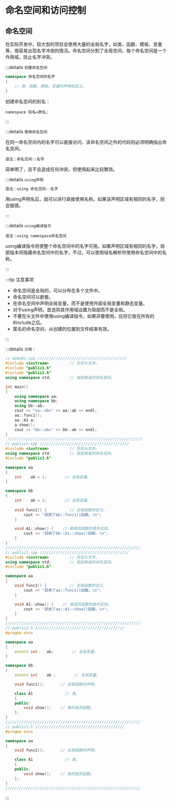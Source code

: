 # 命名空间和访问控制





## 命名空间

在实际开发中，较大型的项目会使用大量的全局名字，如类、函数、模板、变量等，很容易出现名字冲突的情况。命名空间分割了全局空间，每个命名空间是一个作用域，防止名字冲突。



:::details `创建命名空间`

```c++
namespace 命名空间的名字
{
	// 类、函数、模板、变量的声明和定义。
}
```

创建命名空间的别名：

```
namespace 别名=原名;
```

:::



:::details `使用命名空间`

在同一命名空间内的名字可以直接访问，该命名空间之外的代码则必须明确指出命名空间。

```
语法：命名空间::名字
```

简单明了，且不会造成任何冲突，但使用起来比较繁琐。



:::details `using声明`

```c
语法：using 命名空间::名字
```

用using声明名后，就可以进行直接使用名称。如果该声明区域有相同的名字，则会报错。

:::



:::details `using编译指令`

```
语法：using namespace命名空间	
```

using编译指令将使整个命名空间中的名字可用。如果声明区域有相同的名字，局部版本将隐藏命名空间中的名字，不过，可以使用域名解析符使用命名空间中的名称。

:::



:::tip 注意事项

- 命名空间是全局的，可以分布在多个文件中。
- 命名空间可以嵌套。
- 在命名空间中声明全局变量，而不是使用外部全局变量和静态变量。
- 对于using声明，首选将其作用域设置为局部而不是全局。
- 不要在头文件中使用using编译指令，如果非要使用，应将它放在所有的#include之后。
- 匿名的命名空间，从创建的位置到文件结束有效。

:::



:::details `示例：`

```c++
// demo01.cpp ///////////////////////////////////////
#include <iostream>         // 包含头文件。
#include "public1.h"
#include "public2.h"
using namespace std;        // 指定缺省的命名空间。

int main()
{
	using namespace aa;
	using namespace bb;
	using bb::ab;
	cout << "aa::ab=" << aa::ab << endl;
	aa::func1();
	aa::A1 a;
	a.show();
	cout << "bb::ab=" << bb::ab << endl;
}
 ///////////////////////////////////////////////////////////
// public2.cpp ///////////////////////////////////////
#include <iostream>         // 包含头文件。
using namespace std;        // 指定缺省的命名空间。
#include "public2.h"

namespace aa
{
	int    ab = 1;        // 全局变量。
}

namespace bb
{
	int    ab = 2;        // 全局变量。
	
	void func1() {          // 全局函数的定义。
		cout << "调用了bb::func1()函数。\n";
	}

	void A1::show() {    // 类成员函数的类外实现。
		cout << "调用了bb::A1::show()函数。\n";
	}
}
///////////////////////////////////////////////////////////
// public1.cpp ///////////////////////////////////////
#include <iostream>         // 包含头文件。
using namespace std;        // 指定缺省的命名空间。
#include "public1.h"

namespace aa
{
	void func1() {          // 全局函数的定义。
		cout << "调用了aa::func1()函数。\n";
	}

	void A1::show() {    // 类成员函数的类外实现。
		cout << "调用了aa::A1::show()函数。\n";
	}
}
///////////////////////////////////////////////////////////
// public2.h ///////////////////////////////////////
#pragma once

namespace aa
{
	extern int    ab;        // 全局变量。
}

namespace bb
{
	extern int    ab ;        // 全局变量。

	void func1();       // 全局函数的声明。

	class A1              // 类。
	{
	public:
		void show();    // 类的成员函数。
	};
}
///////////////////////////////////////////////////////////
// public1.h ///////////////////////////////////////
#pragma once

namespace aa
{
	void func1();       // 全局函数的声明。

	class A1              // 类。
	{
	public:
		void show();    // 类的成员函数。
	};
}
///////////////////////////////////////////////////////////
```

:::

